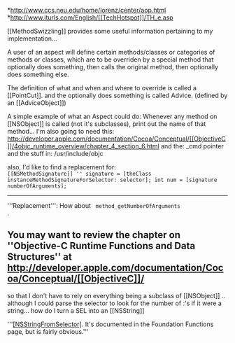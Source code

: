 

*http://www.ccs.neu.edu/home/lorenz/center/aop.html
*http://www.iturls.com/English/[[TechHotspot]]/TH_e.asp

[[MethodSwizzling]] provides some useful information pertaining to my implementation...

A user of an aspect will define certain methods/classes or categories of methods or classes, which are to be overriden by a special method that optionally does something, then calls the original method, then optionally does something else.

The definition of what and when and where to override is called a [[PointCut]].
and the optionally does something is called Advice. (defined by an [[AdviceObject]])

A simple example of what an Aspect could do:
Whenever any method on [[NSObject]] is called (not it's subclasses), print out the name of that method...
I'm also going to need this:
http://developer.apple.com/documentation/Cocoa/Conceptual/[[ObjectiveC]]/4objc_runtime_overview/chapter_4_section_6.html
and the: _cmd pointer and the stuff in: /usr/include/objc

also, I'd like to find a replacement for:
<code>
    [[NSMethodSignature]] '' signature = [theClass instanceMethodSignatureForSelector: selector];
    int num = [signature numberOfArguments];
</code>

----
'''Replacement''': How about <code> method_getNumberOfArguments </code>.

You may want to review the chapter on ''Objective-C Runtime Functions and Data Structures'' at http://developer.apple.com/documentation/Cocoa/Conceptual/[[ObjectiveC]]/
----

so that I don't have to rely on everything being a subclass of [[NSObject]] .. although I could parse the selector to look for the number of :'s if it were a string...
how do I turn a SEL into an [[NSString]]

'''[[NSStringFromSelector]](). It's documented in the Foundation Functions page, but is fairly obvious.'''